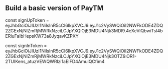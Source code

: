## Build a basic version of PayTM

const signUpToken = eyJhbGciOiJIUzI1NiIsInR5cCI6IkpXVCJ9.eyJ1c2VySWQiOiI2NWFkODE4ZDQ2ZGExNjNlZmRjMWRkNzciLCJpYXQiOjE3MDU4Njk3MDl9.4eXeViQbwiTsI4bERiuFaIbHepsKW73a8JyqavKZPXY

const signInToken = eyJhbGciOiJIUzI1NiIsInR5cCI6IkpXVCJ9.eyJ1c2VySWQiOiI2NWFkODE4ZDQ2ZGExNjNlZmRjMWRkNzciLCJpYXQiOjE3MDU4Njk3OTZ9.OR1-2TUIKens_atuzVEWQWRlzi1aEIFD4AmulQCfim4
